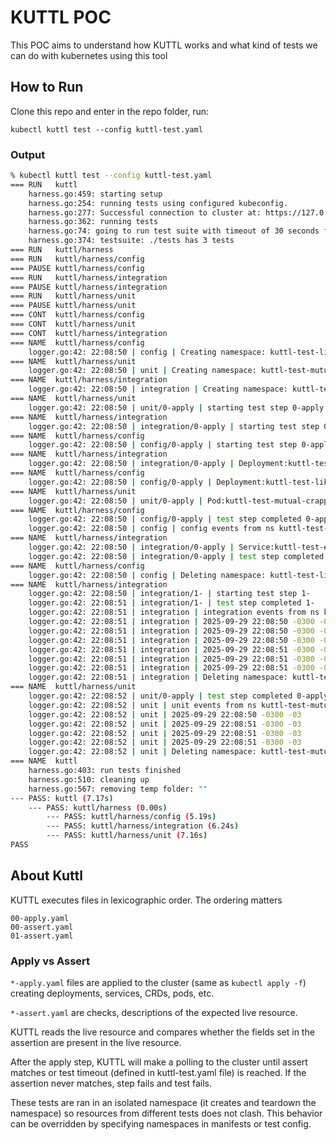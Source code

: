 # KUTTL POC

This POC aims to understand how KUTTL works and what kind of tests we can do with kubernetes using this tool

## How to Run

Clone this repo and enter in the repo folder, run:

`kubectl kuttl test --config kuttl-test.yaml`

### Output

```bash
% kubectl kuttl test --config kuttl-test.yaml
=== RUN   kuttl
    harness.go:459: starting setup
    harness.go:254: running tests using configured kubeconfig.
    harness.go:277: Successful connection to cluster at: https://127.0.0.1:52109
    harness.go:362: running tests
    harness.go:74: going to run test suite with timeout of 30 seconds for each step
    harness.go:374: testsuite: ./tests has 3 tests
=== RUN   kuttl/harness
=== RUN   kuttl/harness/config
=== PAUSE kuttl/harness/config
=== RUN   kuttl/harness/integration
=== PAUSE kuttl/harness/integration
=== RUN   kuttl/harness/unit
=== PAUSE kuttl/harness/unit
=== CONT  kuttl/harness/config
=== CONT  kuttl/harness/unit
=== CONT  kuttl/harness/integration
=== NAME  kuttl/harness/config
    logger.go:42: 22:08:50 | config | Creating namespace: kuttl-test-liked-civet
=== NAME  kuttl/harness/unit
    logger.go:42: 22:08:50 | unit | Creating namespace: kuttl-test-mutual-crappie
=== NAME  kuttl/harness/integration
    logger.go:42: 22:08:50 | integration | Creating namespace: kuttl-test-enabling-tetra
=== NAME  kuttl/harness/unit
    logger.go:42: 22:08:50 | unit/0-apply | starting test step 0-apply
=== NAME  kuttl/harness/integration
    logger.go:42: 22:08:50 | integration/0-apply | starting test step 0-apply
=== NAME  kuttl/harness/config
    logger.go:42: 22:08:50 | config/0-apply | starting test step 0-apply
=== NAME  kuttl/harness/integration
    logger.go:42: 22:08:50 | integration/0-apply | Deployment:kuttl-test-enabling-tetra/web created
=== NAME  kuttl/harness/config
    logger.go:42: 22:08:50 | config/0-apply | Deployment:kuttl-test-liked-civet/web created
=== NAME  kuttl/harness/unit
    logger.go:42: 22:08:50 | unit/0-apply | Pod:kuttl-test-mutual-crappie/demo-pod created
=== NAME  kuttl/harness/config
    logger.go:42: 22:08:50 | config/0-apply | test step completed 0-apply
    logger.go:42: 22:08:50 | config | config events from ns kuttl-test-liked-civet:
=== NAME  kuttl/harness/integration
    logger.go:42: 22:08:50 | integration/0-apply | Service:kuttl-test-enabling-tetra/web-svc created
    logger.go:42: 22:08:50 | integration/0-apply | test step completed 0-apply
=== NAME  kuttl/harness/config
    logger.go:42: 22:08:50 | config | Deleting namespace: kuttl-test-liked-civet
=== NAME  kuttl/harness/integration
    logger.go:42: 22:08:50 | integration/1- | starting test step 1-
    logger.go:42: 22:08:51 | integration/1- | test step completed 1-
    logger.go:42: 22:08:51 | integration | integration events from ns kuttl-test-enabling-tetra:
    logger.go:42: 22:08:51 | integration | 2025-09-29 22:08:50 -0300 -03        Normal  Pod web-7f8f9d5f9d-k7lq7                Scheduled     Successfully assigned kuttl-test-enabling-tetra/web-7f8f9d5f9d-k7lq7 to minikube default-scheduler
    logger.go:42: 22:08:51 | integration | 2025-09-29 22:08:50 -0300 -03        Normal  ReplicaSet.apps web-7f8f9d5f9d          SuccessfulCreate       Created pod: web-7f8f9d5f9d-k7lq7       replicaset-controller
    logger.go:42: 22:08:51 | integration | 2025-09-29 22:08:50 -0300 -03        Normal  Deployment.apps web             ScalingReplicaSet     Scaled up replica set web-7f8f9d5f9d from 0 to 1 deployment-controller
    logger.go:42: 22:08:51 | integration | 2025-09-29 22:08:51 -0300 -03        Normal  Pod web-7f8f9d5f9d-k7lq7.spec.containers{nginx}       Pulled   Container image "nginx:1.25" already present on machine kubelet
    logger.go:42: 22:08:51 | integration | 2025-09-29 22:08:51 -0300 -03        Normal  Pod web-7f8f9d5f9d-k7lq7.spec.containers{nginx}       Created  Created container: nginx        kubelet
    logger.go:42: 22:08:51 | integration | 2025-09-29 22:08:51 -0300 -03        Normal  Pod web-7f8f9d5f9d-k7lq7.spec.containers{nginx}       Started  Started container nginx kubelet
    logger.go:42: 22:08:51 | integration | Deleting namespace: kuttl-test-enabling-tetra
=== NAME  kuttl/harness/unit
    logger.go:42: 22:08:52 | unit/0-apply | test step completed 0-apply
    logger.go:42: 22:08:52 | unit | unit events from ns kuttl-test-mutual-crappie:
    logger.go:42: 22:08:52 | unit | 2025-09-29 22:08:50 -0300 -03       Normal  Pod demo-pod            Scheduled       Successfully assigned kuttl-test-mutual-crappie/demo-pod to minikube   default-scheduler
    logger.go:42: 22:08:52 | unit | 2025-09-29 22:08:51 -0300 -03       Normal  Pod demo-pod.spec.containers{nginx}             Pulled  Container image "nginx:1.25" already present on machine        kubelet
    logger.go:42: 22:08:52 | unit | 2025-09-29 22:08:51 -0300 -03       Normal  Pod demo-pod.spec.containers{nginx}             Created Created container: nginx       kubelet
    logger.go:42: 22:08:52 | unit | 2025-09-29 22:08:51 -0300 -03       Normal  Pod demo-pod.spec.containers{nginx}             Started Started container nginx        kubelet
    logger.go:42: 22:08:52 | unit | Deleting namespace: kuttl-test-mutual-crappie
=== NAME  kuttl
    harness.go:403: run tests finished
    harness.go:510: cleaning up
    harness.go:567: removing temp folder: ""
--- PASS: kuttl (7.17s)
    --- PASS: kuttl/harness (0.00s)
        --- PASS: kuttl/harness/config (5.19s)
        --- PASS: kuttl/harness/integration (6.24s)
        --- PASS: kuttl/harness/unit (7.16s)
PASS
```

## About Kuttl

KUTTL executes files in lexicographic order. The ordering matters
```
00-apply.yaml
00-assert.yaml
01-assert.yaml
```

### Apply vs Assert

`*-apply.yaml` files are applied to the cluster (same as `kubectl apply -f`) creating deployments, services, CRDs, pods, etc.

`*-assert.yaml` are checks, descriptions of the expected live resource.

KUTTL reads the live resource and compares whether the fields set in the assertion are present in the live resource.

After the apply step, KUTTL will make a polling to the cluster until assert matches or test timeout (defined in kuttl-test.yaml file) is reached. If the assertion never matches, step fails and test fails.

These tests are ran in an isolated namespace (it creates and teardown the namespace) so resources from different tests does not clash. This behavior can be overridden by specifying namespaces in manifests or test config.